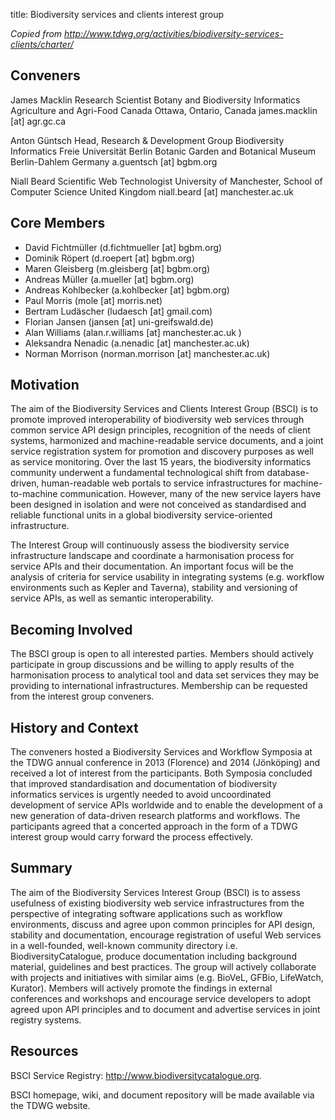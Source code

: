 title: Biodiversity services and clients interest group

_Copied from <http://www.tdwg.org/activities/biodiversity-services-clients/charter/>_

## Conveners

James Macklin
Research Scientist
Botany and Biodiversity Informatics
Agriculture and Agri-Food Canada
Ottawa, Ontario, Canada
james.macklin [at] agr.gc.ca

Anton Güntsch
Head, Research & Development Group Biodiversity Informatics
Freie Universität Berlin
Botanic Garden and Botanical Museum Berlin-Dahlem
Germany
a.guentsch [at] bgbm.org

Niall Beard
Scientific Web Technologist
University of Manchester, School of Computer Science
United Kingdom
niall.beard [at] manchester.ac.uk

## Core Members

* David Fichtmüller (d.fichtmueller [at] bgbm.org)
* Dominik Röpert (d.roepert [at] bgbm.org)
* Maren Gleisberg (m.gleisberg [at] bgbm.org)
* Andreas Müller (a.mueller [at] bgbm.org)
* Andreas Kohlbecker (a.kohlbecker [at] bgbm.org)
* Paul Morris (mole [at] morris.net)
* Bertram Ludäscher (ludaesch [at] gmail.com)
* Florian Jansen (jansen [at] uni-greifswald.de)
* Alan Williams (alan.r.williams [at] manchester.ac.uk )
* Aleksandra Nenadic (a.nenadic [at] manchester.ac.uk)
* Norman Morrison (norman.morrison [at] manchester.ac.uk)

## Motivation

The aim of the Biodiversity Services and Clients Interest Group (BSCI) is to promote improved interoperability of biodiversity web services through common service API design principles, recognition of the needs of client systems, harmonized and machine-readable service documents, and a joint service registration system for promotion and discovery purposes as well as service monitoring. Over the last 15 years, the biodiversity informatics community underwent a fundamental technological shift from database-driven, human-readable web portals to service infrastructures for machine-to-machine communication. However, many of the new service layers have been designed in isolation and were not conceived as standardised and reliable functional units in a global biodiversity service-oriented infrastructure.

The Interest Group will continuously assess the biodiversity service infrastructure landscape and coordinate a harmonisation process for service APIs and their documentation. An important focus will be the analysis of criteria for service usability in integrating systems (e.g. workflow environments such as Kepler and Taverna), stability and versioning of service APIs, as well as semantic interoperability.

## Becoming Involved

The BSCI group is open to all interested parties. Members should actively participate in group discussions and be willing to apply results of the harmonisation process to analytical tool and data set services they may be providing to international infrastructures. Membership can be requested from the interest group conveners.

## History and Context

The conveners hosted a Biodiversity Services and Workflow Symposia at the TDWG annual conference in 2013 (Florence) and 2014 (Jönköping) and received a lot of interest from the participants. Both Symposia concluded that improved standardisation and documentation of biodiversity informatics services is urgently needed to avoid uncoordinated development of service APIs worldwide and to enable the development of a new generation of data-driven research platforms and workflows. The participants agreed that a concerted approach in the form of a TDWG interest group would carry forward the process effectively.

## Summary

The aim of the Biodiversity Services Interest Group (BSCI) is to assess usefulness of existing biodiversity web service infrastructures from the perspective of integrating software applications such as workflow environments, discuss and agree upon common principles for API design, stability and documentation,  encourage registration of useful Web services in a well-founded, well-known community directory i.e. BiodiversityCatalogue, produce documentation including  background material, guidelines and best practices. The group will actively collaborate with projects and initiatives with similar aims (e.g. BioVeL, GFBio, LifeWatch, Kurator). Members will actively promote the findings in external conferences and workshops and encourage service developers to adopt agreed upon  API principles and to document and advertise services in joint registry systems.

## Resources

BSCI Service Registry: <http://www.biodiversitycatalogue.org>.

BSCI homepage, wiki, and document repository will be made available via the TDWG website.
